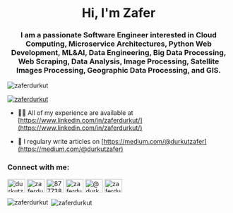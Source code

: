 <h1 align="center">Hi, I'm Zafer</h1>
<h3 align="center">I am a passionate Software Engineer interested in Cloud Computing, Microservice Architectures, Python Web Development, ML&AI, Data Engineering, Big Data Processing, Web Scraping, Data Analysis, Image Processing, Satellite Images Processing, Geographic Data Processing, and GIS.</h3>

<p align="left"> <img src="https://komarev.com/ghpvc/?username=zaferdurkut&label=Profile%20views&color=0e75b6&style=flat" alt="zaferdurkut" /> </p>

<p align="left"> <a href="https://github.com/ryo-ma/github-profile-trophy"><img src="https://github-profile-trophy.vercel.app/?username=zaferdurkut" alt="zaferdurkut" /></a> </p>

- 👨‍💻 All of my experience are available at [https://www.linkedin.com/in/zaferdurkut/](https://www.linkedin.com/in/zaferdurkut/)

- 📝 I regulary write articles on [https://medium.com/@durkutzafer](https://medium.com/@durkutzafer)

<h3 align="left">Connect with me:</h3>
<p align="left">
<a href="https://twitter.com/durkutzafer" target="blank"><img align="center" src="https://cdn.jsdelivr.net/npm/simple-icons@3.0.1/icons/twitter.svg" alt="durkutzafer" height="30" width="40" /></a>
<a href="https://linkedin.com/in/zaferdurkut" target="blank"><img align="center" src="https://cdn.jsdelivr.net/npm/simple-icons@3.0.1/icons/linkedin.svg" alt="zaferdurkut" height="30" width="40" /></a>
<a href="https://stackoverflow.com/users/8777384" target="blank"><img align="center" src="https://cdn.jsdelivr.net/npm/simple-icons@3.0.1/icons/stackoverflow.svg" alt="8777384" height="30" width="40" /></a>
<a href="https://instagram.com/zaferdurkut" target="blank"><img align="center" src="https://cdn.jsdelivr.net/npm/simple-icons@3.0.1/icons/instagram.svg" alt="zaferdurkut" height="30" width="40" /></a>
<a href="https://medium.com/@durkutzafer" target="blank"><img align="center" src="https://cdn.jsdelivr.net/npm/simple-icons@3.0.1/icons/medium.svg" alt="@durkutzafer" height="30" width="40" /></a>
<a href="https://www.youtube.com/c/zaferdurkut" target="blank"><img align="center" src="https://cdn.jsdelivr.net/npm/simple-icons@3.0.1/icons/youtube.svg" alt="zaferdurkut" height="30" width="40" /></a>
</p>

<p><img align="left" src="https://github-readme-stats.vercel.app/api/top-langs?username=zaferdurkut&show_icons=true&locale=en&layout=compact" alt="zaferdurkut" /></p>

<p>&nbsp;<img align="center" src="https://github-readme-stats.vercel.app/api?username=zaferdurkut&show_icons=true&locale=en" alt="zaferdurkut" /></p>
